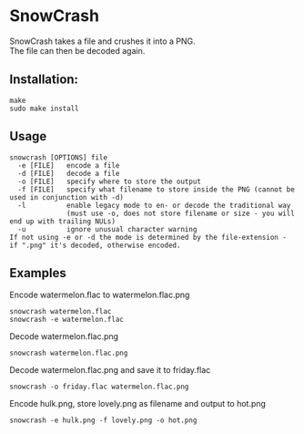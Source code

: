# SnowCrash
SnowCrash takes a file and crushes it into a PNG.  
The file can then be decoded again.

## Installation:
```
make
sudo make install
```
## Usage
```
snowcrash [OPTIONS] file
  -e [FILE]   encode a file
  -d [FILE]   decode a file
  -o [FILE]   specify where to store the output
  -f [FILE]   specify what filename to store inside the PNG (cannot be used in conjunction with -d)
  -l          enable legacy mode to en- or decode the traditional way 
              (must use -o, does not store filename or size - you will end up with trailing NULs)
  -u          ignore unusual character warning
If not using -e or -d the mode is determined by the file-extension - if ".png" it's decoded, otherwise encoded.
```
## Examples

Encode watermelon.flac to watermelon.flac.png
```
snowcrash watermelon.flac
snowcrash -e watermelon.flac
```

Decode watermelon.flac.png
```
snowcrash watermelon.flac.png
```


Decode watermelon.flac.png and save it to friday.flac
```
snowcrash -o friday.flac watermelon.flac.png
```

Encode hulk.png, store lovely.png as filename and output to hot.png
```
snowcrash -e hulk.png -f lovely.png -o hot.png
```
